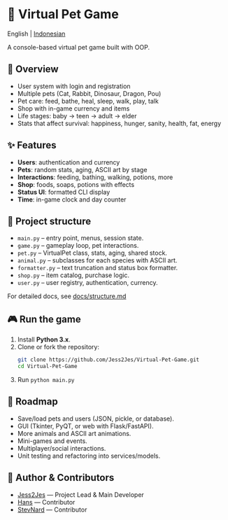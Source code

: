 # 🐾 Virtual Pet Game

English | [Indonesian](READMEID.md)

A console-based virtual pet game built with OOP.  

## 📖 Overview
- User system with login and registration  
- Multiple pets (Cat, Rabbit, Dinosaur, Dragon, Pou)  
- Pet care: feed, bathe, heal, sleep, walk, play, talk  
- Shop with in-game currency and items  
- Life stages: baby → teen → adult → elder  
- Stats that affect survival: happiness, hunger, sanity, health, fat, energy  

## ✨ Features
- **Users**: authentication and currency  
- **Pets**: random stats, aging, ASCII art by stage  
- **Interactions**: feeding, bathing, walking, potions, more  
- **Shop**: foods, soaps, potions with effects  
- **Status UI**: formatted CLI display  
- **Time**: in-game clock and day counter  

## 📂 Project structure
- `main.py` – entry point, menus, session state.  
- `game.py` – gameplay loop, pet interactions.  
- `pet.py` – VirtualPet class, stats, aging, shared stock.  
- `animal.py` – subclasses for each species with ASCII art.  
- `formatter.py` – text truncation and status box formatter.  
- `shop.py` – item catalog, purchase logic.  
- `user.py` – user registry, authentication, currency.  

For detailed docs, see [docs/structure.md](docs/structure.md)

## 🎮 Run the game

1. Install **Python 3.x**.  
2. Clone or fork the repository:  
   ```bash
   git clone https://github.com/Jess2Jes/Virtual-Pet-Game.git
   cd Virtual-Pet-Game
3. Run `python main.py`


## 🚀 Roadmap

- Save/load pets and users (JSON, pickle, or database).
- GUI (Tkinter, PyQT, or web with Flask/FastAPI).
- More animals and ASCII art animations.
- Mini-games and events.
- Multiplayer/social interactions.
- Unit testing and refactoring into services/models.

## 👥 Author & Contributors

- [Jess2Jes](https://github.com/Jess2Jes) — Project Lead & Main Developer  
- [Hans](https://github.com/Dendroculus) — Contributor  
- [StevNard](https://github.com/StevNard) — Contributor  


